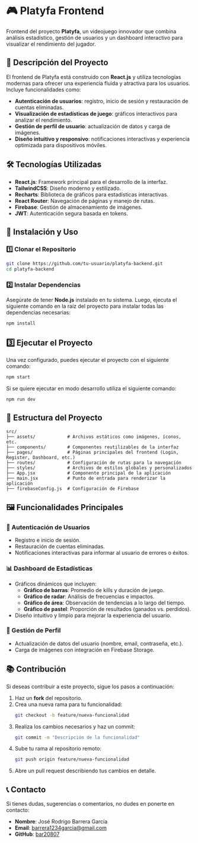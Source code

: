 # 🎮 Platyfa Frontend

Frontend del proyecto **Platyfa**, un videojuego innovador que combina análisis estadístico, gestión de usuarios y un dashboard interactivo para visualizar el rendimiento del jugador.

## 🚀 Descripción del Proyecto

El frontend de Platyfa está construido con **React.js** y utiliza tecnologías modernas para ofrecer una experiencia fluida y atractiva para los usuarios. Incluye funcionalidades como:

- **Autenticación de usuarios**: registro, inicio de sesión y restauración de cuentas eliminadas.
- **Visualización de estadísticas de juego**: gráficos interactivos para analizar el rendimiento.
- **Gestión de perfil de usuario**: actualización de datos y carga de imágenes.
- **Diseño intuitivo y responsivo**: notificaciones interactivas y experiencia optimizada para dispositivos móviles.

## 🛠️ Tecnologías Utilizadas

- **React.js**: Framework principal para el desarrollo de la interfaz.
- **TailwindCSS**: Diseño moderno y estilizado.
- **Recharts**: Biblioteca de gráficos para estadísticas interactivas.
- **React Router**: Navegación de páginas y manejo de rutas.
- **Firebase**: Gestión de almacenamiento de imágenes.
- **JWT**: Autenticación segura basada en tokens.

## 🔧 Instalación y Uso

### 1️⃣ Clonar el Repositorio

```bash
git clone https://github.com/tu-usuario/platyfa-backend.git
cd platyfa-backend
```
### 2️⃣ Instalar Dependencias
Asegúrate de tener **Node.js** instalado en tu sistema. Luego, ejecuta el siguiente comando en la raíz del proyecto para instalar todas las dependencias necesarias:
```bash
npm install
```
## 3️⃣ Ejecutar el Proyecto
Una vez configurado, puedes ejecutar el proyecto con el siguiente comando:
```bash
npm start
```
Si se quiere ejecutar en modo desarrollo utiliza el siguiente comando:
```bash
npm run dev
```
## 📂 Estructura del Proyecto

```plaintext
src/
├── assets/            # Archivos estáticos como imágenes, íconos, etc.
├── components/        # Componentes reutilizables de la interfaz
├── pages/             # Páginas principales del frontend (Login, Register, Dashboard, etc.)
├── routes/            # Configuración de rutas para la navegación
├── styles/            # Archivos de estilos globales y personalizados
├── App.jsx            # Componente principal de la aplicación
├── main.jsx           # Punto de entrada para renderizar la aplicación
├── firebaseConfig.js  # Configuración de Firebase
```
## 🖼️ Funcionalidades Principales

### 🔑 Autenticación de Usuarios
- Registro e inicio de sesión.
- Restauración de cuentas eliminadas.
- Notificaciones interactivas para informar al usuario de errores o éxitos.

### 📊 Dashboard de Estadísticas
- Gráficos dinámicos que incluyen:
  - **Gráfico de barras**: Promedio de kills y duración de juego.
  - **Gráfico de radar**: Análisis de frecuencias e impactos.
  - **Gráfico de área**: Observación de tendencias a lo largo del tiempo.
  - **Gráfico de pastel**: Proporción de resultados (ganados vs. perdidos).
- Diseño intuitivo y limpio para mejorar la experiencia del usuario.

### 👤 Gestión de Perfil
- Actualización de datos del usuario (nombre, email, contraseña, etc.).
- Carga de imágenes con integración en Firebase Storage.

## 📚 Contribución

Si deseas contribuir a este proyecto, sigue los pasos a continuación:

1. Haz un **fork** del repositorio.
2. Crea una nueva rama para tu funcionalidad:
   ```bash
   git checkout -b feature/nueva-funcionalidad
   ```
3. Realiza los cambios necesarios y haz un commit: 
   ```bash
   git commit -m "Descripción de la funcionalidad"
   ```
4. Sube tu rama al repositorio remoto:
   ```bash
   git push origin feature/nueva-funcionalidad
   ```
5. Abre un pull request describiendo tus cambios en detalle.

## 📞 Contacto

Si tienes dudas, sugerencias o comentarios, no dudes en ponerte en contacto:

- **Nombre**: José Rodrigo Barrera García  
- **Email**: [barrera1234garcia@gmail.com](mailto:barrera1234garcia@gmail.com)  
- **GitHub**: [bar20807](https://github.com/bar20807)

